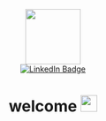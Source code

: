 <div id="header" align="center">
  <img src="https://media.giphy.com/media/BqS4AUPqURExtzytXC/giphy.gif" width="100"/>
</div>

<div id="badges" align="center">
 <a href="linkedin.com/in/alena-bunko-b928851b3">
  <img src="https://img.shields.io/badge/LinkedIn-blue?style=for-the-badge&logo=linkedin&logoColor=white" alt="LinkedIn Badge"/>
  </a>
</div>

<div id="counter" align="center">
<img src="https://komarev.com/ghpvc/?username=your-github-username&style=flat-square&color=blue" alt=""/>
</div>

<div id="welcome" align="center">
<h1>
  welcome
  <img src="https://media.giphy.com/media/hvRJCLFzcasrR4ia7z/giphy.gif" width="30px"/>
</h1>
</div>

